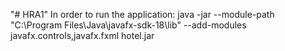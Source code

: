 "# HRA1"
In order to run the application:
java -jar --module-path "C:\Program Files\Java\javafx-sdk-18\lib" --add-modules javafx.controls,javafx.fxml hotel.jar